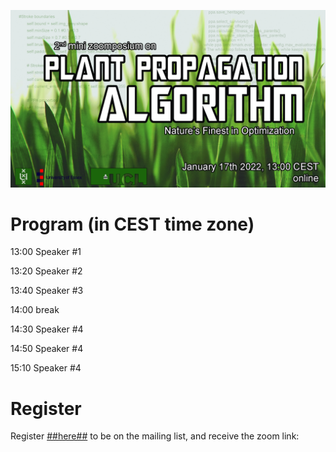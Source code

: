 ![Book logo](zoomposium.jpg)


# Program (in CEST time zone)

13:00 Speaker #1

13:20 Speaker #2

13:40 Speaker #3

14:00 break

14:30 Speaker #4

14:50 Speaker #4

15:10 Speaker #4


# Register 

Register [##here##](https://bit.ly/31sn8B3) to be on the mailing list, and receive the zoom link:


